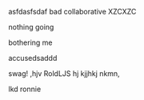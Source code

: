 asfdasfsdaf
bad
collaborative
XZCXZC

nothing going 

bothering me

accusedsaddd

swag!
,hjv
RoldLJS
hj
kjjhkj
nkmn,

lkd
ronnie
